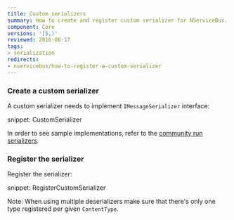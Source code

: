 ```yaml
---
title: Custom serializers
summary: How to create and register custom serializer for NServiceBus.
component: Core
versions: '[5,)'
reviewed: 2016-08-17
tags:
- serialization
redirects:
- nservicebus/how-to-register-a-custom-serializer
---
```



### Create a custom serializer

A custom serializer needs to implement `IMessageSerializer` interface:

snippet: CustomSerializer

In order to see sample implementations, refer to the [community run serializers](/components#serializers).


### Register the serializer

Register the serializer:

snippet: RegisterCustomSerializer

Note: When using multiple deserializers make sure that there's only one type registered per given `ContentType`.